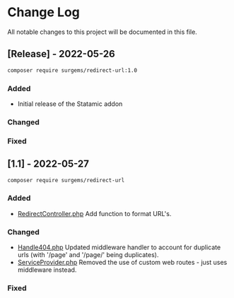 # Change Log
All notable changes to this project will be documented in this file.
 
## [Release] - 2022-05-26

``` bash
composer require surgems/redirect-url:1.0
```
 
### Added
- Initial release of the Statamic addon
 
### Changed
 
### Fixed

 
## [1.1] - 2022-05-27

``` bash
composer require surgems/redirect-url
```
 
### Added

- [RedirectController.php](https://github.com/JacobTinston/StatamicRedirectUrls/blob/master/src/Controllers/RedirectController.php)
  Add function to format URL's.
 
### Changed
  
- [Handle404.php](https://github.com/JacobTinston/StatamicRedirectUrls/blob/master/src/Middleware/Handle404.php)
  Updated middleware handler to account for duplicate urls (with '/page' and '/page/' being duplicates).
- [ServiceProvider.php](https://github.com/JacobTinston/StatamicRedirectUrls/blob/master/src/ServiceProvider.php)
  Removed the use of custom web routes - just uses middleware instead.
 
### Fixed